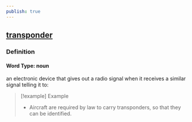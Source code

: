 ```yaml
---
publish: true
---
```


## [transponder](https://dictionary.cambridge.org/dictionary/english/transponder)

### Definition
#### Word Type: noun
an electronic device that gives out a radio signal when it receives a similar signal telling it to:

>[!example] Example
> - Aircraft are required by law to carry transponders, so that they can be identified.
